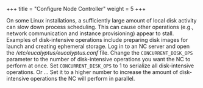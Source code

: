 +++
title = "Configure Node Controller"
weight = 5
+++

On some Linux installations, a sufficiently large amount of local disk activity can slow down process scheduling. This can cause other operations (e.g., network communication and instance provisioning) appear to stall. Examples of disk-intensive operations include preparing disk images for launch and creating ephemeral storage. Log in to an NC server and open the */etc/eucalyptus/eucalyptus.conf* file. Change the `CONCURRENT_DISK_OPS` parameter to the number of disk-intensive operations you want the NC to perform at once. Set `CONCURRENT_DISK_OPS` to 1 to serialize all disk-intensive operations. Or ... Set it to a higher number to increase the amount of disk-intensive operations the NC will perform in parallel. 